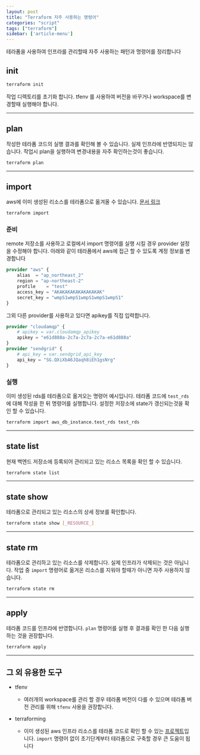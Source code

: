 ```yaml
---
layout: post
title: "Terraform 자주 사용하는 명령어"
categories: "script"
tags: ["terraform"]
sidebar: ['article-menu']
---
```


테라폼을 사용하여 인프라를 관리할때 자주 사용하는 패턴과 명령어를 정리합니다


## init
``` bash
terraform init
```
작업 디렉토리를 초기화 합니다. tfenv 를 사용하여 버전을 바꾸거나 workspace를 변경할때 실행해야 합니다.

--- 

## plan
작성한 테라폼 코드의 실행 결과를 확인해 볼 수 있습니다. 실제 인프라에 반영되지는 않습니다. 작업시 plan을 실행하여 변경내용을 자주 확인하는것이 좋습니다.
``` bash
terraform plan
```

--- 

## import
aws에 이미 생성된 리소스를 테라폼으로 옮겨올 수 있습니다. [문서 링크](https://registry.terraform.io/providers/hashicorp/aws/latest/docs/resources/db_instance#import)
``` bash
terraform import
```

### 준비

remote 저장소를 사용하고 로컬에서 import 명령어를 실행 시킬 경우 provider 설정을 수정해야 합니다. 아래와 같이 테라폼에서 aws에 접근 할 수 있도록 계정 정보를 변경합니다
``` terraform
provider "aws" {
    alias  = "ap_northeast_2"
    region = "ap-northeast-2"
    profile    = "test"   
    access_key = "AKAKAKAKAKAKAKAKAK"
    secret_key = "wmpS1wmpS1wmpS1wmpS1wmpS1"
}
```

그외 다른 provider를 사용하고 있다면 apikey를 직접 입력합니다.
``` terraform
provider "cloudamqp" {
    # apikey = var.cloudamqp_apikey
    apikey = "e61d888a-2c7a-2c7a-2c7a-e61d888a"
}
provider "sendgrid" {
    # api_key = var.sendgrid_api_key
    api_key = "SG.QXiXbA6JQaqh8iEh1gsNrg"
}
```

### 실행

이미 생성된 rds를 테라폼으로 옮겨오는 명령어 예시입니다. 테라폼 코드에 `test_rds` 에 대해 작성을 한 뒤 명령어를 실행합니다. 설정한 저장소에 state가 갱신되는것을 확인 할 수 있습니다.
``` bash
terraform import aws_db_instance.test_rds test_rds
```

---

## state list
현재 백엔드 저장소에 등록되어 관리되고 있는 리소스 목록을 확인 할 수 있습니다.
``` bash
terraform state list
```

---

## state show
테라폼으로 관리되고 있는 리소스의 상세 정보를 확인합니다.
``` bash
terraform state show [_RESOURCE_]
```

---

## state rm
테라폼으로 관리하고 있는 리소스를 삭제합니다. 실제 인프라가 삭제되는 것은 아닙니다. 
작업 중 `import` 명령어로 옮겨온 리소스를 지워야 할때가 아니면 자주 사용하지 않습니다.
``` bash
terraform state rm
```

---

## apply
테라폼 코드를 인프라에 반영합니다. `plan` 명령어를 실행 후 결과를 확인 한 다음 실행하는 것을 권장합니다.
``` bash
terraform apply
```

---


## 그 외 유용한 도구

- tfenv
  - 여러개의 workspace를 관리 할 경우 테라폼 버전이 다를 수 있으며 테라폼 버전 관리를 위해 `tfenv` 사용을 권장합니다.

- terraforming
  - 이미 생성된 aws 인프라 리소스를 테라폼 코드로 확인 할 수 있는 [프로젝트](https://github.com/dtan4/terraforming)입니다. `import` 명령어 없이 초기단계부터 테라폼으로 구축할 경우 큰 도움이 됩니다
